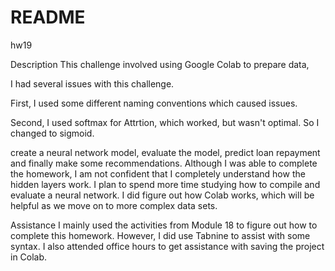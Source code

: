 # README
hw19

Description
This challenge involved using Google Colab to prepare data, 


I had several issues with this challenge.

First, I used some different naming conventions which caused issues.

Second, I used softmax for Attrtion, which worked, but wasn't optimal. So I changed to sigmoid.


create a neural network model, evaluate the model, predict loan repayment and finally make some recommendations. Although I was able to complete the homework, I am not confident that I completely understand how the hidden layers work. I plan to spend more time studying how to compile and evaluate a neural network. I did figure out how Colab works, which will be helpful as we move on to more complex data sets.

Assistance
I mainly used the activities from Module 18 to figure out how to complete this homework. However, I did use Tabnine to assist with some syntax. I also attended office hours to get assistance with saving the project in Colab.
